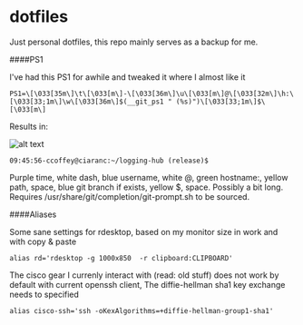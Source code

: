 # dotfiles
Just personal dotfiles, this repo mainly serves as a backup for me.

####PS1

I've had this PS1 for awhile and tweaked it where I almost like it

    PS1=\[\033[35m\]\t\[\033[m\]-\[\033[36m\]\u\[\033[m\]@\[\033[32m\]\h:\[\033[33;1m\]\w\[\033[36m\]$(__git_ps1 " (%s)")\[\033[33;1m\]$\[\033[m\]
    
Results in:

![alt text](https://ccoffey.ie/Images/PS1.jpg "PS1 example")

    09:45:56-ccoffey@ciaranc:~/logging-hub (release)$

Purple time, white dash, blue username, white @, green hostname:, yellow path, space, blue git branch if exists, yellow $, space.
Possibly a bit long. Requires /usr/share/git/completion/git-prompt.sh to be sourced.


####Aliases

Some sane settings for rdesktop, based on my monitor size in work and with copy & paste

    alias rd='rdesktop -g 1000x850  -r clipboard:CLIPBOARD'
    
The cisco gear I currenly interact with (read: old stuff) does not work by default with current openssh client, The diffie-hellman sha1 key exchange needs to specified

    alias cisco-ssh='ssh -oKexAlgorithms=+diffie-hellman-group1-sha1'
    
    



